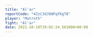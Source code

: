 ```yaml
---
title: "Al'ar"
reportCode: "4ZzC3dJ6NPqfKgTB"
player: "Matroth"
fight: "Al'ar"
date: 2021-10-18T19:02:24.561000+00:00
---
```

